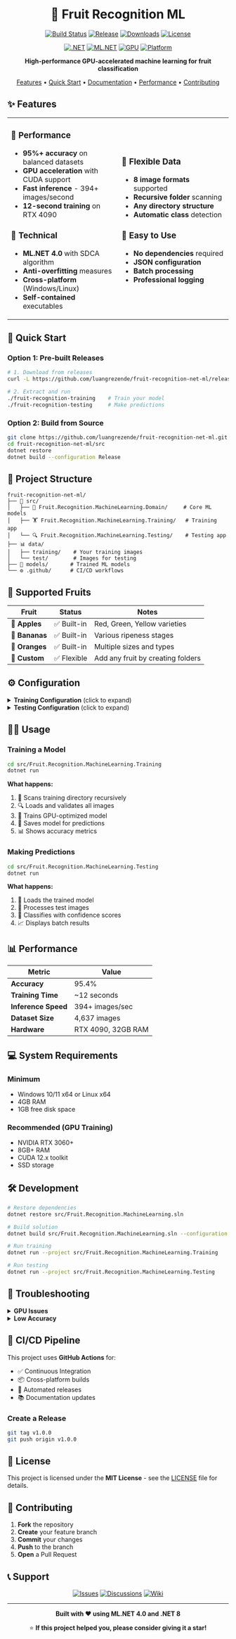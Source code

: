 <div align="center">

# 🍎 Fruit Recognition ML

[![Build Status](https://img.shields.io/github/actions/workflow/status/luangrezende/fruit-recognition-net-ml/ci-cd.yml?style=for-the-badge&logo=github)](https://github.com/luangrezende/fruit-recognition-net-ml/actions)
[![Release](https://img.shields.io/github/v/release/luangrezende/fruit-recognition-net-ml?style=for-the-badge&logo=github&color=green)](https://github.com/luangrezende/fruit-recognition-net-ml/releases)
[![Downloads](https://img.shields.io/github/downloads/luangrezende/fruit-recognition-net-ml/total?style=for-the-badge&logo=github&color=brightgreen)](https://github.com/luangrezende/fruit-recognition-net-ml/releases)
[![License](https://img.shields.io/badge/License-MIT-blue?style=for-the-badge)](LICENSE)

[![.NET](https://img.shields.io/badge/.NET-8.0-512BD4?style=for-the-badge&logo=dotnet)](https://dotnet.microsoft.com/download/dotnet/8.0)
[![ML.NET](https://img.shields.io/badge/ML.NET-4.0-FF6F00?style=for-the-badge&logo=microsoft)](https://dotnet.microsoft.com/apps/machinelearning-ai/ml-dotnet)
[![GPU](https://img.shields.io/badge/GPU-CUDA%2012.x-76B900?style=for-the-badge&logo=nvidia)](https://developer.nvidia.com/cuda-downloads)
[![Platform](https://img.shields.io/badge/Platform-Windows%20%7C%20Linux-lightgrey?style=for-the-badge)](https://github.com/luangrezende/fruit-recognition-net-ml)

**High-performance GPU-accelerated machine learning for fruit classification**

[Features](#-features) •
[Quick Start](#-quick-start) •
[Documentation](#-documentation) •
[Performance](#-performance) •
[Contributing](#-contributing)

</div>

## ✨ Features

<table>
<tr>
<td width="50%">

### 🚀 Performance
- **95%+ accuracy** on balanced datasets
- **GPU acceleration** with CUDA support
- **Fast inference** - 394+ images/second
- **12-second training** on RTX 4090

### 🔧 Technical
- **ML.NET 4.0** with SDCA algorithm
- **Anti-overfitting** measures
- **Cross-platform** (Windows/Linux)
- **Self-contained** executables

</td>
<td width="50%">

### 📁 Flexible Data
- **8 image formats** supported
- **Recursive folder** scanning
- **Any directory structure**
- **Automatic class** detection

### 🎯 Easy to Use
- **No dependencies** required
- **JSON configuration**
- **Batch processing**
- **Professional logging**

</td>
</tr>
</table>

## 🚀 Quick Start

### Option 1: Pre-built Releases
```bash
# 1. Download from releases
curl -L https://github.com/luangrezende/fruit-recognition-net-ml/releases/latest

# 2. Extract and run
./fruit-recognition-training    # Train your model
./fruit-recognition-testing     # Make predictions
```

### Option 2: Build from Source
```bash
git clone https://github.com/luangrezende/fruit-recognition-net-ml.git
cd fruit-recognition-net-ml/src
dotnet restore
dotnet build --configuration Release
```

## 📁 Project Structure

```
fruit-recognition-net-ml/
├── 📂 src/
│   ├── 🧠 Fruit.Recognition.MachineLearning.Domain/     # Core ML models
│   ├── 🏋️ Fruit.Recognition.MachineLearning.Training/   # Training app
│   └── 🔍 Fruit.Recognition.MachineLearning.Testing/    # Testing app
├── 📊 data/
│   ├── training/    # Your training images
│   └── test/        # Images for testing
├── 🤖 models/       # Trained ML models
└── ⚙️ .github/      # CI/CD workflows
```

## 🎯 Supported Fruits

| Fruit | Status | Notes |
|-------|--------|--------|
| 🍎 **Apples** | ✅ Built-in | Red, Green, Yellow varieties |
| 🍌 **Bananas** | ✅ Built-in | Various ripeness stages |
| 🍊 **Oranges** | ✅ Built-in | Multiple sizes and types |
| 🍇 **Custom** | ✅ Flexible | Add any fruit by creating folders |

## ⚙️ Configuration

<details>
<summary><strong>Training Configuration</strong> (click to expand)</summary>

```json
{
  "ModelConfiguration": {
    "ImageWidth": 128,
    "ImageHeight": 128,
    "TestFraction": 0.3,
    "ValidationFraction": 0.2,
    "UseGpu": true,
    "FallbackToCpu": false,
    "Architecture": "Anti-Overfitting-SDCA"
  },
  "PathConfiguration": {
    "DatasetPath": "..\\data\\training",
    "ModelOutputPath": "..\\models\\fruit-recognition-model.zip"
  }
}
```

</details>

<details>
<summary><strong>Testing Configuration</strong> (click to expand)</summary>

```json
{
  "PathConfiguration": {
    "ModelPath": "..\\models\\fruit-recognition-model.zip",
    "TestImagesPath": "..\\data\\test"
  }
}
```

</details>

## 🏃‍♂️ Usage

### Training a Model
```bash
cd src/Fruit.Recognition.MachineLearning.Training
dotnet run
```

**What happens:**
1. 📂 Scans training directory recursively
2. 🔍 Loads and validates all images
3. 🚀 Trains GPU-optimized model
4. 💾 Saves model for predictions
5. 📊 Shows accuracy metrics

### Making Predictions
```bash
cd src/Fruit.Recognition.MachineLearning.Testing
dotnet run
```

**What happens:**
1. 🔄 Loads the trained model
2. 📁 Processes test images
3. 🤖 Classifies with confidence scores
4. 📈 Displays batch results

## 📊 Performance

| Metric | Value |
|--------|-------|
| **Accuracy** | 95.4% |
| **Training Time** | ~12 seconds |
| **Inference Speed** | 394+ images/sec |
| **Dataset Size** | 4,637 images |
| **Hardware** | RTX 4090, 32GB RAM |

## 💻 System Requirements

### Minimum
- Windows 10/11 x64 or Linux x64
- 4GB RAM
- 1GB free disk space

### Recommended (GPU Training)
- NVIDIA RTX 3060+
- 8GB+ RAM
- CUDA 12.x toolkit
- SSD storage

## 🛠️ Development

```bash
# Restore dependencies
dotnet restore src/Fruit.Recognition.MachineLearning.sln

# Build solution
dotnet build src/Fruit.Recognition.MachineLearning.sln --configuration Release

# Run training
dotnet run --project src/Fruit.Recognition.MachineLearning.Training

# Run testing
dotnet run --project src/Fruit.Recognition.MachineLearning.Testing
```

## 🔧 Troubleshooting

<details>
<summary><strong>GPU Issues</strong></summary>

```bash
# Check CUDA installation
nvcc --version
nvidia-smi

# Enable CPU fallback
"FallbackToCpu": true
```

</details>

<details>
<summary><strong>Low Accuracy</strong></summary>

- Add more training images (100+ per fruit)
- Balance dataset between classes
- Increase image resolution
- Check for mislabeled images

</details>

## 🚦 CI/CD Pipeline

This project uses **GitHub Actions** for:
- ✅ Continuous Integration
- 📦 Cross-platform builds
- 🚀 Automated releases
- 📚 Documentation updates

### Create a Release
```bash
git tag v1.0.0
git push origin v1.0.0
```

## 📄 License

This project is licensed under the **MIT License** - see the [LICENSE](LICENSE) file for details.

## 🤝 Contributing

1. **Fork** the repository
2. **Create** your feature branch
3. **Commit** your changes
4. **Push** to the branch
5. **Open** a Pull Request

## 📞 Support

<div align="center">

[![Issues](https://img.shields.io/badge/Issues-GitHub-red?style=for-the-badge&logo=github)](https://github.com/luangrezende/fruit-recognition-net-ml/issues)
[![Discussions](https://img.shields.io/badge/Discussions-GitHub-blue?style=for-the-badge&logo=github)](https://github.com/luangrezende/fruit-recognition-net-ml/discussions)
[![Wiki](https://img.shields.io/badge/Wiki-Documentation-green?style=for-the-badge&logo=github)](https://github.com/luangrezende/fruit-recognition-net-ml/wiki)

</div>

---

<div align="center">

**Built with ❤️ using ML.NET 4.0 and .NET 8**

⭐ **If this project helped you, please consider giving it a star!**

</div>
